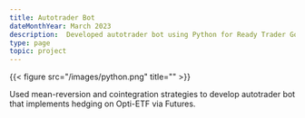 ```yaml
---
title: Autotrader Bot
dateMonthYear: March 2023
description:  Developed autotrader bot using Python for Ready Trader Go competition hosted by Optiver. Emerged as top 128 out of 3500 teams worldwide.
type: page
topic: project
---
```


{{< figure src="/images/python.png" title="" >}}

Used mean-reversion and cointegration strategies to develop autotrader bot that implements hedging on Opti-ETF via Futures.

